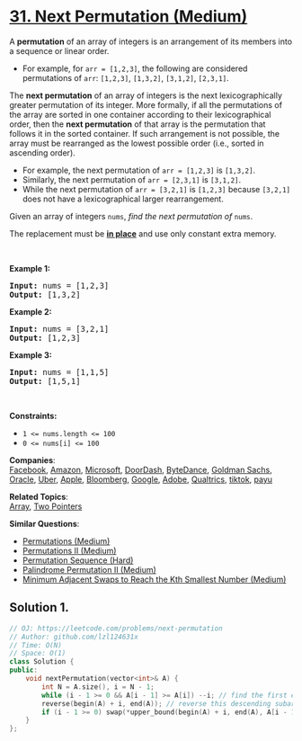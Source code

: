 # [31. Next Permutation (Medium)](https://leetcode.com/problems/next-permutation/)

<p>A <strong>permutation</strong> of an array of integers is an arrangement of its members into a sequence or linear order.</p>

<ul>
	<li>For example, for <code>arr = [1,2,3]</code>, the following are considered permutations of <code>arr</code>: <code>[1,2,3]</code>, <code>[1,3,2]</code>, <code>[3,1,2]</code>, <code>[2,3,1]</code>.</li>
</ul>

<p>The <strong>next permutation</strong> of an array of integers is the next lexicographically greater permutation of its integer. More formally, if all the permutations of the array are sorted in one container according to their lexicographical order, then the <strong>next permutation</strong> of that array is the permutation that follows it in the sorted container. If such arrangement is not possible, the array must be rearranged as the lowest possible order (i.e., sorted in ascending order).</p>

<ul>
	<li>For example, the next permutation of <code>arr = [1,2,3]</code> is <code>[1,3,2]</code>.</li>
	<li>Similarly, the next permutation of <code>arr = [2,3,1]</code> is <code>[3,1,2]</code>.</li>
	<li>While the next permutation of <code>arr = [3,2,1]</code> is <code>[1,2,3]</code> because <code>[3,2,1]</code> does not have a lexicographical larger rearrangement.</li>
</ul>

<p>Given an array of integers <code>nums</code>, <em>find the next permutation of</em> <code>nums</code>.</p>

<p>The replacement must be <strong><a href="http://en.wikipedia.org/wiki/In-place_algorithm" target="_blank">in place</a></strong> and use only constant extra memory.</p>

<p>&nbsp;</p>
<p><strong>Example 1:</strong></p>

<pre><strong>Input:</strong> nums = [1,2,3]
<strong>Output:</strong> [1,3,2]
</pre>

<p><strong>Example 2:</strong></p>

<pre><strong>Input:</strong> nums = [3,2,1]
<strong>Output:</strong> [1,2,3]
</pre>

<p><strong>Example 3:</strong></p>

<pre><strong>Input:</strong> nums = [1,1,5]
<strong>Output:</strong> [1,5,1]
</pre>

<p>&nbsp;</p>
<p><strong>Constraints:</strong></p>

<ul>
	<li><code>1 &lt;= nums.length &lt;= 100</code></li>
	<li><code>0 &lt;= nums[i] &lt;= 100</code></li>
</ul>


**Companies**:  
[Facebook](https://leetcode.com/company/facebook), [Amazon](https://leetcode.com/company/amazon), [Microsoft](https://leetcode.com/company/microsoft), [DoorDash](https://leetcode.com/company/doordash), [ByteDance](https://leetcode.com/company/bytedance), [Goldman Sachs](https://leetcode.com/company/goldman-sachs), [Oracle](https://leetcode.com/company/oracle), [Uber](https://leetcode.com/company/uber), [Apple](https://leetcode.com/company/apple), [Bloomberg](https://leetcode.com/company/bloomberg), [Google](https://leetcode.com/company/google), [Adobe](https://leetcode.com/company/adobe), [Qualtrics](https://leetcode.com/company/qualtrics), [tiktok](https://leetcode.com/company/tiktok), [payu](https://leetcode.com/company/payu)

**Related Topics**:  
[Array](https://leetcode.com/tag/array/), [Two Pointers](https://leetcode.com/tag/two-pointers/)

**Similar Questions**:
* [Permutations (Medium)](https://leetcode.com/problems/permutations/)
* [Permutations II (Medium)](https://leetcode.com/problems/permutations-ii/)
* [Permutation Sequence (Hard)](https://leetcode.com/problems/permutation-sequence/)
* [Palindrome Permutation II (Medium)](https://leetcode.com/problems/palindrome-permutation-ii/)
* [Minimum Adjacent Swaps to Reach the Kth Smallest Number (Medium)](https://leetcode.com/problems/minimum-adjacent-swaps-to-reach-the-kth-smallest-number/)

## Solution 1.

```cpp
// OJ: https://leetcode.com/problems/next-permutation
// Author: github.com/lzl124631x
// Time: O(N)
// Space: O(1)
class Solution {
public:
    void nextPermutation(vector<int>& A) {
        int N = A.size(), i = N - 1;
        while (i - 1 >= 0 && A[i - 1] >= A[i]) --i; // find the first element of a descending subarray from the end.
        reverse(begin(A) + i, end(A)); // reverse this descending subarray
        if (i - 1 >= 0) swap(*upper_bound(begin(A) + i, end(A), A[i - 1]), A[i - 1]); // swap A[i-1] with the first element greater than `A[i-1]` in the subarray.
    }
};
```